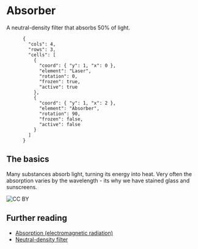 # Absorber

A neutral-density filter that absorbs 50% of light.

```{quantum-board}
      {
        "cols": 4,
        "rows": 3,
        "cells": [
          {
            "coord": { "y": 1, "x": 0 },
            "element": "Laser",
            "rotation": 0,
            "frozen": true,
            "active": true
          },
          {
            "coord": { "y": 1, "x": 2 },
            "element": "Absorber",
            "rotation": 90,
            "frozen": false,
            "active": false
          }
        ]
      }
```

## The basics

Many substances absorb light, turning its energy into heat.
Very often the absorption varies by the wavelength - its why we have stained glass and sunscreens.

![CC BY](https://upload.wikimedia.org/wikipedia/commons/thumb/6/60/Sunscreen_on_back_under_normal_and_UV_light.jpg/640px-Sunscreen_on_back_under_normal_and_UV_light.jpg)

## Further reading

* [Absorption (electromagnetic radiation)](https://en.wikipedia.org/wiki/Absorption_%28electromagnetic_radiation%29)
* [Neutral-density filter](https://en.wikipedia.org/wiki/Neutral-density_filter)
